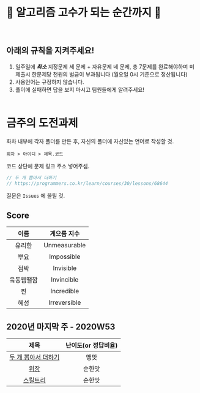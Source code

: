 🤜 알고리즘 고수가 되는 순간까지 🤛
===========
<br>

아래의 규칙을 지켜주세요!
----------

1. 일주일에 ***최소*** 지정문제 세 문제 + 자유문제 네 문제, 총 7문제를 완료해야하며 미 제출시 한문제당 천원의 벌금이 부과됩니다 (월요일 0시 기준으로 정산됩니다)
2. 사용언어는 규정하지 않습니다.
3. 풀이에 실패하면 답을 보지 마시고 팀원들에게 알려주세요!
<br><br>



금주의 도전과제
===========

화차 내부에 각자 폴더를 만든 후, 자신의 폴더에 자신있는 언어로 작성할 것.

`회차 > 아이디 > 제목.코드`


코드 상단에 문제 링크 주소 넣어주셈.

```swift
// 두 개 뽑아서 더하기
// https://programmers.co.kr/learn/courses/30/lessons/68644
```

질문은 `Issues` 에 올릴 것.


Score
-----
| 이름 | 게으름 지수 |
|:------:|:-----:|
| 유리한 | Unmeasurable |
| 뿌요 | Impossible |
| 점박 | Invisible |
| 읔동웹땔깜 | Invincible |
| 찐 | Incredible |
| 혜성 | Irreversible |


2020년 마지막 주 - 2020W53
--------------

| 제목 | 난이도(or 정답비율) |
|:------:|:-----:|
| [두 개 뽑아서 더하기](https://programmers.co.kr/learn/courses/30/lessons/68644) | 맹맛 |
| [위장](https://programmers.co.kr/learn/courses/30/lessons/42578) | 순한맛 |
| [스킬트리](https://programmers.co.kr/learn/courses/30/lessons/49993) | 순한맛 |



